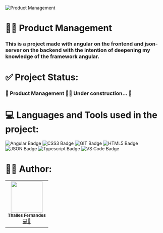 ![Product Management](https://user-images.githubusercontent.com/57325727/150052006-2c79b433-79cc-41e4-979e-a3f2df1ea3ad.png)

# 👨‍💼 Product Management

### This is a project made with angular on the frontend and json-server on the backend with the intention of deepening my knowledge of the framework angular.

# ✅ Project Status:
### 🚧 Product Management 👨💼 Under construction... 🚧

# 💻 Languages and Tools used in the project:
![Angular Badge](https://img.shields.io/badge/Angular-DD0031?style=for-the-badge&logo=angular&logoColor=white)
![CSS3 Badge](https://img.shields.io/badge/CSS3-1572B6?style=for-the-badge&logo=css3&logoColor=white)
![GIT Badge](https://img.shields.io/badge/Git-F05032?style=for-the-badge&logo=git&logoColor=white)
![HTML5 Badge](https://img.shields.io/badge/HTML5-E34F26?style=for-the-badge&logo=html5&logoColor=white)
![JSON Badge](https://img.shields.io/badge/json-5E5C5C?style=for-the-badge&logo=json&logoColor=white)
![Typescript Badge](https://img.shields.io/badge/TypeScript-007ACC?style=for-the-badge&logo=typescript&logoColor=white)
![VS Code Badge](https://img.shields.io/badge/Visual_Studio_Code-0078D4?style=for-the-badge&logo=visual%20studio%20code&logoColor=white)

# 👨‍💻 Author:

<table>
  <tr>
    <td align="center"><a href="https://github.com/ThallesLana"><img src="https://avatars.githubusercontent.com/u/57325727?v=4" width="100px; style="border-radius"" alt=""/><br /><sub><b>Thalles Fernandes</b></sub></a><br /><a href="https://github.com/ThallesLana" title="Thalles">💻🚀</a></td>
</table>
